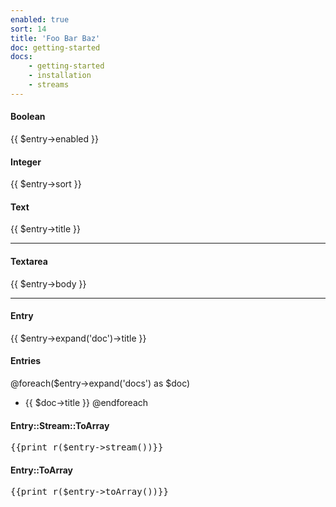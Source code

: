 ```yaml
---
enabled: true
sort: 14
title: 'Foo Bar Baz'
doc: getting-started
docs: 
    - getting-started
    - installation
    - streams
---
```


#### Boolean
{{ $entry->enabled }}

#### Integer
{{ $entry->sort }}

#### Text
{{ $entry->title }}

<hr>

#### Textarea
{{ $entry->body }}

<hr>

#### Entry
{{ $entry->expand('doc')->title }}

#### Entries
@foreach($entry->expand('docs') as $doc)
- {{ $doc->title }}
@endforeach

#### Entry::Stream::ToArray
<pre>{{print_r($entry->stream())}}</pre>

#### Entry::ToArray
<pre>{{print_r($entry->toArray())}}</pre>
